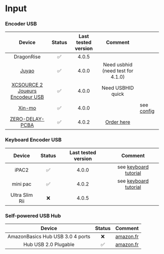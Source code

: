 # Input

### Encoder USB

| Device | Status | Last tested version | Comment |  |
| :---: | :---: | :---: | :---: | :--- |
| DragonRise | ✅ | 4.0.5 |  |  |
| [Juyao](http://www.juyao999.com/h-pd-65-0_304_12_-1.html) | ✅ | 4.0.0 | Need usbhid \(need test for 4.1.0\) |  |
| [XCSOURCE 2 Joueurs Encodeur USB](https://www.amazon.fr/XCSOURCE-Joueurs-Encodeur-Manette-AC491/dp/B01LAUYMQ6?tag=httpwwwrecalb-21) | ✅ | 4.0.0 | Need USBHID quick |  |
| [Xin-mo](http://www.xin-mo.com/) | ✅ | 4.0.0 |  | see [config](https://github.com/recalbox/recalbox-os/wiki/Xin-mo-%28EN%29) |
| [ZERO-DELAY-PCBA](https://www.focusattack.com/ps3-pc-zero-delay-usb-encoder-pcb-japan-style-controls/) | ✅ | 4.0.2 | [ Order here](https://www.banggood.com/Game-DIY-Arcade-Set-Kits-Replacement-Parts-USB-Encoder-to-PC-Joystick-and-Buttons-p-1039974.html?akmClientCountry=FR&cur_warehouse=CN&ID=228) |  |



### Keyboard Encoder USB

| Device | Status | Last tested version | Comment |
| :---: | :---: | :---: | :---: |
| iPAC2 | ✅ | 4.0.0 | see [keyboard tutorial​](/tutorials/controllers/usb-encoders/recalbox-for-your-usb-keyboard-encoder) |
| mini pac | ✅ | 4.0.2 | see [keyboard tutorial​](/tutorials/controllers/usb-encoders/recalbox-for-your-usb-keyboard-encoder) |
| Ultra Slim Rii | ❌ | 4.0.5 | ​ |



### Self-powered USB Hub

| Device | Status | Comment |
| :---: | :---: | :---: |
| AmazonBasics Hub USB 3.0 4 ports | ❌ | ​[amazon.fr](https://www.amazon.fr/gp/product/B00E0NHKEM/ref=oh_aui_detailpage_o01_s00?ie=UTF8&psc=1??tag=httpwwwrecalb-21) |
| Hub USB 2.0 Plugable | ✅ | ​[amazon.fr](https://www.amazon.fr/gp/product/B00BMGP0RE/ref=oh_aui_detailpage_o09_s00?ie=UTF8&psc=1)​ |

